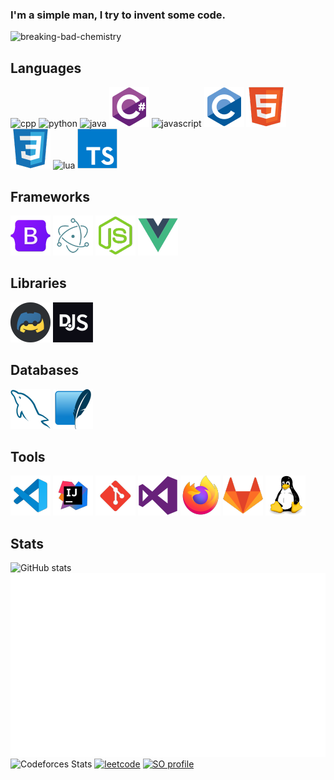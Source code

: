 ### I'm a simple man, I try to invent some code.

<!--
**hopinggrasshopper/hopinggrasshopper** is a ✨ _special_ ✨ repository because its `README.md` (this file) appears on your GitHub profile.

Here are some ideas to get you started:

- 🔭 I’m currently working on ...
- 🌱 I’m currently learning ...
- 👯 I’m looking to collaborate on ...
- 🤔 I’m looking for help with ...
- 💬 Ask me about ...
- 📫 How to reach me: ...
- 😄 Pronouns: ...
- ⚡ Fun fact: ...
-->

![breaking-bad-chemistry](https://user-images.githubusercontent.com/88923986/147622436-b637a0f6-de63-4962-9c3d-a814449d67e1.gif)

## Languages
![cpp](https://github.com/abrahamcalf/programming-languages-logos/blob/master/src/cpp/cpp_64x64.png?raw=true)
![python](https://github.com/abrahamcalf/programming-languages-logos/blob/master/src/python/python_64x64.png?raw=true)
![java](https://github.com/abrahamcalf/programming-languages-logos/blob/master/src/java/java_64x64.png?raw=true)
![csharp](https://github.com/SpaciousCoder78/SpaciousCoder78/blob/main/img/csharp-original(1).png?raw=true)
![javascript](https://github.com/abrahamcalf/programming-languages-logos/blob/master/src/javascript/javascript_64x64.png?raw=true)
![c](https://github.com/SpaciousCoder78/SpaciousCoder78/blob/main/img/c-original(1).png?raw=true)
![html](https://github.com/SpaciousCoder78/SpaciousCoder78/blob/main/html5-original(1).png?raw=true)
![css](https://github.com/SpaciousCoder78/SpaciousCoder78/blob/main/css3-original(1).png?raw=true)
![lua](https://github.com/abrahamcalf/programming-languages-logos/blob/master/src/lua/lua_64x64.png?raw=true)
![typescript](https://github.com/SpaciousCoder78/SpaciousCoder78/blob/main/img/typescript-original(1).png?raw=true)


## Frameworks
![bootstrap](https://github.com/SpaciousCoder78/SpaciousCoder78/blob/main/bootstrap-original(1).png?raw=true)
![electron](https://github.com/SpaciousCoder78/SpaciousCoder78/blob/main/img/electron-original(1).png?raw=true)
![node](https://github.com/SpaciousCoder78/SpaciousCoder78/blob/main/img/nodejs-original(1).png?raw=true)
![vue](https://github.com/SpaciousCoder78/SpaciousCoder78/blob/main/img/vuejs-original(1).png?raw=true)

## Libraries
![discord py](https://github.com/SpaciousCoder78/SpaciousCoder78/blob/main/img/disnake-logo(1).png?raw=true)
![discordjs](https://github.com/SpaciousCoder78/SpaciousCoder78/blob/main/img/discordjs-original(1).png?raw=true)

## Databases
![mysql](https://github.com/SpaciousCoder78/SpaciousCoder78/blob/main/mysql-original(1).png?raw=true)
![sqlite](https://github.com/SpaciousCoder78/SpaciousCoder78/blob/main/sqlite-original(2).png?raw=true)

## Tools
![vscode](https://github.com/SpaciousCoder78/SpaciousCoder78/blob/main/vscode(1).png?raw=true)
![intellij](https://github.com/SpaciousCoder78/SpaciousCoder78/blob/main/intellij(1).png?raw=true)
![git](https://github.com/SpaciousCoder78/SpaciousCoder78/blob/main/git(1)(1).png?raw=true)
![visualstudio](https://github.com/SpaciousCoder78/SpaciousCoder78/blob/main/visualstudio-plain(1).png?raw=true)
![firefox](https://github.com/SpaciousCoder78/SpaciousCoder78/blob/main/img/Firefox_logo,_2019(1).png?raw=true)
![gitlab](https://github.com/SpaciousCoder78/SpaciousCoder78/blob/main/img/gitlab-original(1).png?raw=true)
![linux](https://github.com/SpaciousCoder78/SpaciousCoder78/blob/main/img/linux-original(1).png?raw=true)

<!---->


## Stats
![GitHub stats](https://github-readme-stats.vercel.app/api?username=spaciouscoder78&show_icons=true&theme=radical)
![](https://raw.githubusercontent.com/SpaciousCoder78/github-stats/master/generated/languages.svg#gh-dark-mode-only)
![Codeforces Stats](https://codeforces-readme-stats.vercel.app/api/card?username=spaciouscoder78)
[![leetcode](https://leetcode-stats-six.vercel.app/?username=spaciouscoder78)](https://github.com/KnlnKS/leetcode-stats)
[![SO profile](https://stackoverflow-readme-profile.johannchopin.fr/profile/18499990)](https://github.com/johannchopin/stackoverflow-readme-profile)




